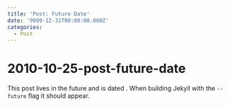 ```yaml
---
title: 'Post: Future Date'
date: '9999-12-31T00:00:00.000Z'
categories:
  - Post
---
```


# 2010-10-25-post-future-date

This post lives in the future and is dated . When building Jekyll with the `--future` flag it should appear.

